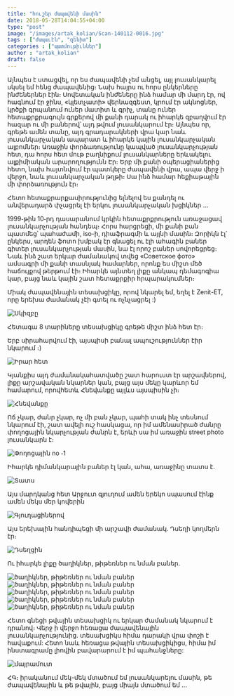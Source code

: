 ```yaml
---
title: "հուշեր ժապավենի մասին"
date: 2018-05-28T14:04:55+04:00
type: "post"
image: "/images/artak_kolian/Scan-140112-0016.jpg"
tags : ["ժապաւէն", "զենիտ"]
categories : ["պատմութիւններ"]
author : "artak_kolian"
draft: false
--- 
```


Այնպես է ստացվել, որ ես ժապավենի չեմ անցել, այլ լուսանկարել սկսել եմ հենց ժապավենից։
Նախ հայրս ու հորս ընկերները ինժեներներ էին։ Սովետական ինժեները ինձ համար մի մարդ էր, ով հագնում էր ջինս, «կլետչատի» վերնազգեստ, կրում էր ակնոցներ, կրծքի գրպանում ուներ մատիտ և գրիչ, տանը ուներ հետաքրքրագույն գրքերով մի քանի դարակ ու իհարկե զբաղվում էր հազար ու մի բաներով՝ այդ թվում լուսանկարում էր։ Այնպես որ, գրեթե ամեն տանը, այդ գրադարակների վրա կար նաև լուսանկարչական ապարատ և իհարկե կային լուսանկարչական ալբոմներ։
Առաջին փորձառությունը կապված լուսանկարչության հետ, դա հորս հետ մութ բաղնիքում լուսանկարները երևակելու ալքիմիական արարողությունն Էր։ Երբ մի քանի օպերացիաներից հետո, նախ հայտնվում էր պատկերը ժապավենի վրա, ապա վերջ ի վերջո, նաև լուսանկարչական թղթի։ Սա ինձ համար հեքիաթային մի փորձառություն էր։ 

Հետո հետաքրարքասիրությունից ելնելով ես քանդել ու անվերադարձ փչացրել էի երկու լուսանկարչական խցիկներ ․․․

1999֊թին 10֊րդ դասարանում կրկին հետաքրքրություն առաջացավ լուսանկարչության հանդեպ։ Հորս հարցրեցի, մի քանի բան պատմեց՝ պահաժամի, iso-ի, դիաֆրագմի և այլնի մասին։ Զորիկն էլ` ընկերս, արդեն ֆոտո խմբակ  էր գնացել ու էլի ահագին բաներ գիտեր լուսանկարչության մասին, նա էլ որոշ բաներ սովորեցրեց։ Նաև ինձ շատ երկար ժամանակով տվեց «Советское фото» ամսագրի մի քանի տասնյակ համարներ, որոնք ես միշտ մեծ հաճույքով թերթում էի։ Իհարկե այնտեղ լիքը անկապ դեմագոգիա կար, բայց նաև կային շատ հետաքրքիր հրպարակումներ։ 

Միակ ժապավենային տեսախցիկը, որով նկարել եմ, եղել է Zenit-ET, որը երեխա ժամանակ չէի գտել ու ոչնչացրել :)


![Սկիզբը](/images/artak_kolian/Scan-140111-0063.jpg "Սկիզբը")

Հետագա 8 տարիները տեսախցիկը գրեթե միշտ ինձ հետ էր։ 

Երբ սիրահարվում էի, այսպիսի բանալ ապուշություններ էիր նկարում ։)


![Իրար հետ](/images/artak_kolian/Scan-140111-0069_03.jpg "Իրար հետ")


Կյանքիս այդ ժամանակահատվածը շատ հարուստ էր արշավներով, լիքը արշավական նկարներ կան, բայց այս մեկը կարևոր եմ համարում, որովհետև Հնեվանքը այլևս այսպիսին չի։


![Հնեվանքը](/images/artak_kolian/Scan-140112-0025_v1.jpg "Հնեվանքը")


Ոճ չկար, ժանր չկար, ոչ մի բան չկար, պահի տակ ինչ տեսնում նկարում էի, շատ ավելի ուշ հասկացա, որ իմ ամենասիրած ժանրը փողոցային նկարչության ժանրն է, երևի սա իմ առաջին street photo լուսանկարն է։

![Փողոցային no ֊1](/images/artak_kolian/Scan-140111-0066.jpg "Փողոցային no ֊1")

Իհարկե դիմանկարային բաներ էլ կան, ահա, առաջինը տատս է․

![Տատս](/images/artak_kolian/Scan-140112-0004.jpg "Տատս")

Այս մարդկանց հետ Արջուտ գյուղում ամեն երեկո սպասում էինք ամեն մեկս մեր կովերին

![Գյուղացիներով](/images/artak_kolian/Scan-140111-0064-768x505.jpg "Գյուղացիներով")

Այս երեխային հանդիպեցի մի արշավի ժամանակ․ Դսեղի կողմերն էր։

![Դսեղցին](/images/artak_kolian/Scan-140111-0039.jpg "Դսեղցին")

Ու իհարկե լիքը ծաղիկներ, թիթեռներ ու նման բաներ․

![ծաղիկներ, թիթեռներ ու նման բաներ](/images/artak_kolian/Scan-140112-0010.jpg "ծաղիկներ, թիթեռներ ու նման բաներ")
![ծաղիկներ, թիթեռներ ու նման բաներ](/images/artak_kolian/Scan-140112-0013.jpg "ծաղիկներ, թիթեռներ ու նման բաներ")
![ծաղիկներ, թիթեռներ ու նման բաներ](/images/artak_kolian/Scan-140112-0016.jpg "ծաղիկներ, թիթեռներ ու նման բաներ")
![ծաղիկներ, թիթեռներ ու նման բաներ](/images/artak_kolian/Scan-140112-0022.jpg "ծաղիկներ, թիթեռներ ու նման բաներ")
![ծաղիկներ, թիթեռներ ու նման բաներ](/images/artak_kolian/Scan-140112-0047.jpg "ծաղիկներ, թիթեռներ ու նման բաներ")

Հետո գնեցի թվային տեսախցիկ ու երկար ժամանակ նկարում է դրանով։ Վերջ ի վերջո հեռացա ժապավենային լուսանկարչությունից․ տեսախցիկս հիմա դարակի վրա փոշի է հավաքում:
Հետո նաև հեռացա թվային տեսախցիկիցս, հիմա իմ ինստագրամը լիովին բավարարում է իմ պահանջները:

![մայրամուտ](/images/artak_kolian/Scan-140111-0013.jpg "մայրամուտ")
 
ՀԳ։ իրականում մեկ-մեկ մտածում եմ լուսանկարելու մասին, թե ժապավենային և թե թվային, բայց միայն մտածում եմ ․․․






